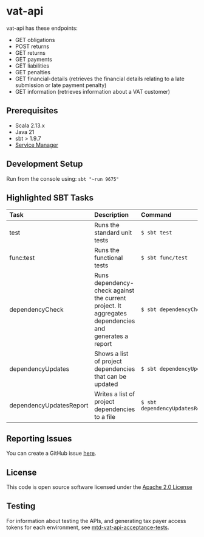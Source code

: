 # vat-api

vat-api has these endpoints:
  - GET obligations
  - POST returns
  - GET returns
  - GET payments
  - GET liabilities
  - GET penalties
  - GET financial-details (retrieves the financial details relating to a late submission or late payment penalty)
  - GET information (retrieves information about a VAT customer)

## Prerequisites 
- Scala 2.13.x
- Java 21
- sbt > 1.9.7
- [Service Manager](https://github.com/hmrc/service-manager)

## Development Setup

Run from the console using: `sbt "~run 9675"`

## Highlighted SBT Tasks
Task | Description | Command
:-------|:------------|:-----
test | Runs the standard unit tests | ```$ sbt test```
func:test  | Runs the functional tests | ```$ sbt func/test ```
dependencyCheck | Runs dependency-check against the current project. It aggregates dependencies and generates a report | ```$ sbt dependencyCheck```
dependencyUpdates |  Shows a list of project dependencies that can be updated | ```$ sbt dependencyUpdates```
dependencyUpdatesReport | Writes a list of project dependencies to a file | ```$ sbt dependencyUpdatesReport```

## Reporting Issues

You can create a GitHub issue [here](https://github.com/hmrc/vat-api/issues).

## License

This code is open source software licensed under the [Apache 2.0 License](http://www.apache.org/licenses/LICENSE-2.0.html)

## Testing

For information about testing the APIs, and generating tax payer access tokens for each environment, see [mtd-vat-api-acceptance-tests](https://github.com/hmrc/mtd-vat-api-acceptance-tests).
